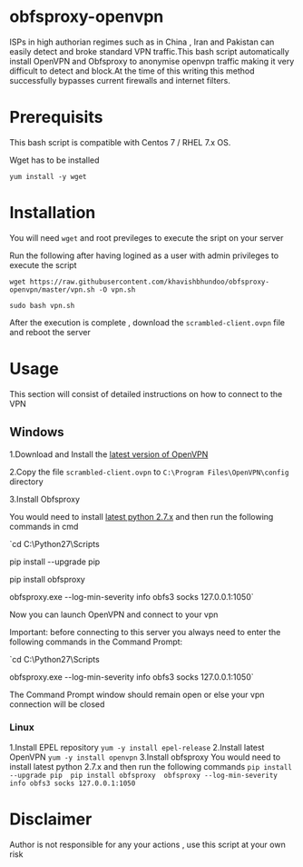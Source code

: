 # obfsproxy-openvpn
ISPs in high authorian regimes such as in China , Iran and Pakistan can easily detect and broke standard VPN traffic.This bash script automatically install OpenVPN and  Obfsproxy to anonymise openvpn traffic making it very difficult to detect and block.At the time of this writing this method successfully bypasses current firewalls and internet filters.

# Prerequisits
This bash script is compatible with Centos 7 / RHEL 7.x OS. 

Wget has to be installed 

`yum install -y wget `

# Installation

You will need `wget` and root previleges to execute the sript on your server

Run the following after having logined as a user with admin privileges to execute the script

`wget https://raw.githubusercontent.com/khavishbhundoo/obfsproxy-openvpn/master/vpn.sh -O vpn.sh`

`sudo bash vpn.sh`

After the execution is complete , download the `scrambled-client.ovpn` file and reboot the server

# Usage
This section will consist of detailed instructions on how to connect to the VPN 

## Windows
1.Download and Install the [latest version of OpenVPN](https://openvpn.net/index.php/open-source/downloads.html)

2.Copy the file `scrambled-client.ovpn` to `C:\Program Files\OpenVPN\config` directory

3.Install Obfsproxy

You would need to install [latest python 2.7.x](https://www.python.org/downloads/) and then run the following commands in cmd

`cd C:\Python27\Scripts 

pip install --upgrade pip 

pip install obfsproxy 

obfsproxy.exe --log-min-severity info obfs3 socks 127.0.0.1:1050`

Now you can launch OpenVPN and connect to your vpn

Important: before connecting to this server you always need to enter the following commands in the Command Prompt:

`cd C:\Python27\Scripts

obfsproxy.exe --log-min-severity info obfs3 socks 127.0.0.1:1050`

The Command Prompt window should remain open or else your vpn connection will be closed

### Linux

1.Install EPEL repository
`yum -y install epel-release`
2.Install latest OpenVPN
`yum -y install openvpn` 
3.Install obfsproxy
You would need to install latest python 2.7.x and then run the following commands
`pip install --upgrade pip 
 pip install obfsproxy 
 obfsproxy --log-min-severity info obfs3 socks 127.0.0.1:1050`



# Disclaimer
Author is not responsible for any your actions , use this script at your own risk
